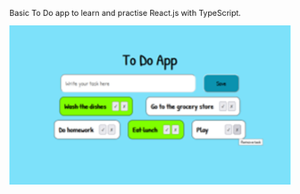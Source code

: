 Basic To Do app to learn and practise React.js with TypeScript.

<p align="center"><img src="/ToDoAppv1.png" width="800"/></p>
